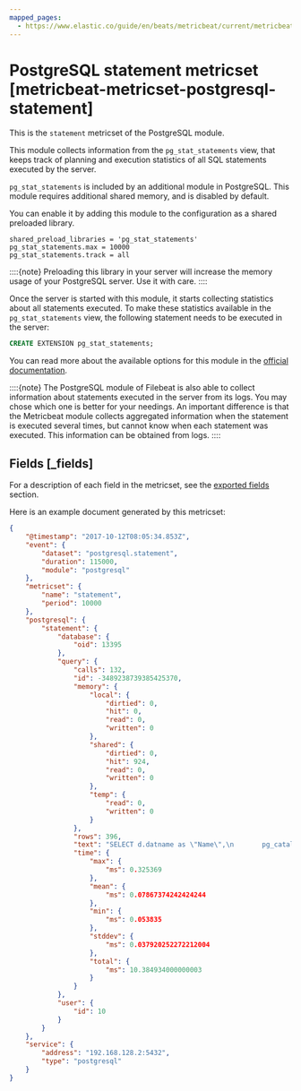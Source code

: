 ```yaml
---
mapped_pages:
  - https://www.elastic.co/guide/en/beats/metricbeat/current/metricbeat-metricset-postgresql-statement.html
---
```


<!-- This file is generated! See scripts/docs_collector.py -->

# PostgreSQL statement metricset [metricbeat-metricset-postgresql-statement]

This is the `statement` metricset of the PostgreSQL module.

This module collects information from the `pg_stat_statements` view, that keeps track of planning and execution statistics of all SQL statements executed by the server.

`pg_stat_statements` is included by an additional module in PostgreSQL. This module requires additional shared memory, and is disabled by default.

You can enable it by adding this module to the configuration as a shared preloaded library.

```
shared_preload_libraries = 'pg_stat_statements'
pg_stat_statements.max = 10000
pg_stat_statements.track = all
```

::::{note}
Preloading this library in your server will increase the memory usage of your PostgreSQL server. Use it with care.
::::


Once the server is started with this module, it starts collecting statistics about all statements executed. To make these statistics available in the `pg_stat_statements` view, the following statement needs to be executed in the server:

```sql
CREATE EXTENSION pg_stat_statements;
```

You can read more about the available options for this module in the [official documentation](https://www.postgresql.org/docs/13/pgstatstatements.html).

::::{note}
The PostgreSQL module of Filebeat is also able to collect information about statements executed in the server from its logs. You may chose which one is better for your needings. An important difference is that the Metricbeat module collects aggregated information when the statement is executed several times, but cannot know when each statement was executed. This information can be obtained from logs.
::::

## Fields [_fields]

For a description of each field in the metricset, see the [exported fields](/reference/metricbeat/exported-fields-postgresql.md) section.

Here is an example document generated by this metricset:

```json
{
    "@timestamp": "2017-10-12T08:05:34.853Z",
    "event": {
        "dataset": "postgresql.statement",
        "duration": 115000,
        "module": "postgresql"
    },
    "metricset": {
        "name": "statement",
        "period": 10000
    },
    "postgresql": {
        "statement": {
            "database": {
                "oid": 13395
            },
            "query": {
                "calls": 132,
                "id": -3489238739385425370,
                "memory": {
                    "local": {
                        "dirtied": 0,
                        "hit": 0,
                        "read": 0,
                        "written": 0
                    },
                    "shared": {
                        "dirtied": 0,
                        "hit": 924,
                        "read": 0,
                        "written": 0
                    },
                    "temp": {
                        "read": 0,
                        "written": 0
                    }
                },
                "rows": 396,
                "text": "SELECT d.datname as \"Name\",\n       pg_catalog.pg_get_userbyid(d.datdba) as \"Owner\",\n       pg_catalog.pg_encoding_to_char(d.encoding) as \"Encoding\",\n       d.datcollate as \"Collate\",\n       d.datctype as \"Ctype\",\n       pg_catalog.array_to_string(d.datacl, $1) AS \"Access privileges\"\nFROM pg_catalog.pg_database d\nORDER BY 1",
                "time": {
                    "max": {
                        "ms": 0.325369
                    },
                    "mean": {
                        "ms": 0.07867374242424244
                    },
                    "min": {
                        "ms": 0.053835
                    },
                    "stddev": {
                        "ms": 0.037920252272212004
                    },
                    "total": {
                        "ms": 10.384934000000003
                    }
                }
            },
            "user": {
                "id": 10
            }
        }
    },
    "service": {
        "address": "192.168.128.2:5432",
        "type": "postgresql"
    }
}
```
